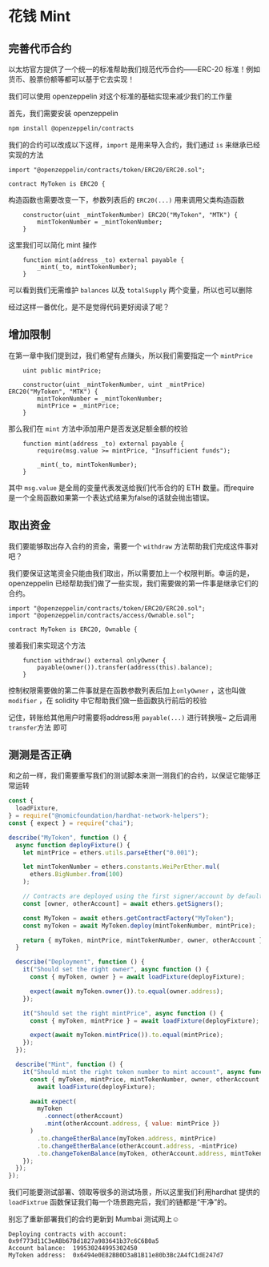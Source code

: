 # 花钱 Mint

## 完善代币合约

以太坊官方提供了一个统一的标准帮助我们规范代币合约——ERC-20 标准！例如货币、股票份额等都可以基于它去实现！

我们可以使用 openzeppelin 对这个标准的基础实现来减少我们的工作量

首先，我们需要安装 openzeppelin

```bash
npm install @openzeppelin/contracts
```

我们的合约可以改成以下这样，`import` 是用来导入合约，我们通过 `is` 来继承已经实现的方法

```solidity
import "@openzeppelin/contracts/token/ERC20/ERC20.sol";

contract MyToken is ERC20 {
```

构造函数也需要改变一下，参数列表后的 `ERC20(...)` 用来调用父类构造函数

```solidity
    constructor(uint _mintTokenNumber) ERC20("MyToken", "MTK") {
        mintTokenNumber = _mintTokenNumber;
    }
```

这里我们可以简化 mint 操作

```solidity
    function mint(address _to) external payable {
        _mint(_to, mintTokenNumber);
    }
```

可以看到我们无需维护 `balances` 以及 `totalSupply` 两个变量，所以也可以删除

经过这样一番优化，是不是觉得代码更好阅读了呢？

## 增加限制

在第一章中我们提到过，我们希望有点赚头，所以我们需要指定一个 `mintPrice`

```solidity
    uint public mintPrice;

    constructor(uint _mintTokenNumber, uint _mintPrice) ERC20("MyToken", "MTK") {
        mintTokenNumber = _mintTokenNumber;
        mintPrice = _mintPrice;
    }
```

那么我们在 `mint` 方法中添加用户是否发送足额金额的校验

```solidity
    function mint(address _to) external payable {
        require(msg.value >= mintPrice, "Insufficient funds");

        _mint(_to, mintTokenNumber);
    }
```

其中 `msg.value` 是全局的变量代表发送给我们代币合约的 ETH 数量。而require是一个全局函数如果第一个表达式结果为false的话就会抛出错误。

## 取出资金

我们要能够取出存入合约的资金，需要一个 `withdraw` 方法帮助我们完成这件事对吧？

我们要保证这笔资金只能由我们取出，所以需要加上一个权限判断。幸运的是，openzeppelin 已经帮助我们做了一些实现，我们需要做的第一件事是继承它们的合约。

```solidity
import "@openzeppelin/contracts/token/ERC20/ERC20.sol";
import "@openzeppelin/contracts/access/Ownable.sol";

contract MyToken is ERC20, Ownable {
```

接着我们来实现这个方法

```solidity
    function withdraw() external onlyOwner {
        payable(owner()).transfer(address(this).balance);
    }
```

控制权限需要做的第二件事就是在函数参数列表后加上`onlyOwner` ，这也叫做 `modifier` ，在 solidity 中它帮助我们做一些函数执行前后的校验

记住，转账给其他用户时需要将address用 `payable(...)` 进行转换哦~ 之后调用 `transfer`方法 即可

## 测测是否正确

和之前一样，我们需要重写我们的测试脚本来测一测我们的合约，以保证它能够正常运转

```javascript
const {
  loadFixture,
} = require("@nomicfoundation/hardhat-network-helpers");
const { expect } = require("chai");

describe("MyToken", function () {
  async function deployFixture() {
    let mintPrice = ethers.utils.parseEther("0.001");

    let mintTokenNumber = ethers.constants.WeiPerEther.mul(
      ethers.BigNumber.from(100)
    );

    // Contracts are deployed using the first signer/account by default
    const [owner, otherAccount] = await ethers.getSigners();

    const MyToken = await ethers.getContractFactory("MyToken");
    const myToken = await MyToken.deploy(mintTokenNumber, mintPrice);

    return { myToken, mintPrice, mintTokenNumber, owner, otherAccount };
  }

  describe("Deployment", function () {
    it("Should set the right owner", async function () {
      const { myToken, owner } = await loadFixture(deployFixture);

      expect(await myToken.owner()).to.equal(owner.address);
    });

    it("Should set the right mintPrice", async function () {
      const { myToken, mintPrice } = await loadFixture(deployFixture);

      expect(await myToken.mintPrice()).to.equal(mintPrice);
    });
  });

  describe("Mint", function () {
    it("Should mint the right token number to mint account", async function () {
      const { myToken, mintPrice, mintTokenNumber, owner, otherAccount } =
        await loadFixture(deployFixture);

      await expect(
        myToken
          .connect(otherAccount)
          .mint(otherAccount.address, { value: mintPrice })
      )
        .to.changeEtherBalance(myToken.address, mintPrice)
        .to.changeEtherBalance(otherAccount.address, -mintPrice)
        .to.changeTokenBalance(myToken, otherAccount.address, mintTokenNumber);
    });
  });
});
```

我们可能要测试部署、领取等很多的测试场景，所以这里我们利用hardhat 提供的 `loadFixtrue` 函数保证我们每一个场景跑完后，我们的链都是“干净”的。

别忘了重新部署我们的合约更新到 Mumbai 测试网上☺️

```none
Deploying contracts with account:  0x9f773d11C3eABb67Bd1827a983641b37c6C6B0a5
Account balance:  199530244995302450
MyToken address:  0x6494e0E82BB0D3aB1B11e80b3Bc2A4fC1dE247d7
```
